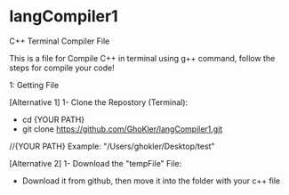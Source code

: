 # langCompiler1
C++ Terminal Compiler File

This is a file for Compile C++ in terminal using g++ command, follow the steps for compile your code!

1: Getting File

[Alternative 1] 1- Clone the Repostory (Terminal):
- cd {YOUR PATH}
- git clone https://github.com/GhoKler/langCompiler1.git

//{YOUR PATH} Example: "/Users/ghokler/Desktop/test"

[Alternative 2] 1- Download the "tempFile" File:
- Download it from github, then move it into the folder with your c++ file
